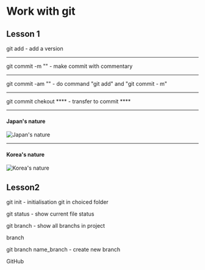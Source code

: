 # Work with git

## Lesson 1

git add - add a version
___
git commit -m "" - make commit with commentary

---
git commit -am "" - do  command "git add" and "git commit - m"
___
git commit chekout **** - transfer to commit ****
___
#### Japan's nature
![Japan's nature](https://w.forfun.com/fetch/40/408469c51d92280792210728e87e455d.jpeg?w=1470&r=0.5625)

___

#### Korea's nature
![Korea's nature](https://vsegda-pomnim.com/uploads/posts/2022-04/1649134827_21-vsegda-pomnim-com-p-koreya-priroda-foto-21.jpg)

## Lesson2

git init - initialisation git in choiced folder

git status - show current file status

git branch - show all branchs in project

branch

git branch name_branch - create new branch

GitHub
